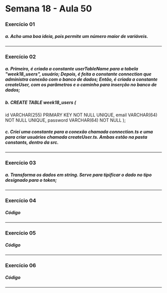 # Semana 18 - Aula 50

### Exercício 01

##### a. Acho uma boa ideia, pois permite um número maior de variáveis.
***

### Exercício 02

##### a. Primeiro, é criada a constante userTableName para a tabela "week18_users", usuário; Depois, é feita a constante connection que administra conexão com o banco de dados; Então, é criada a constante createUser, com os parâmetros e o caminho para inserção no banco de dados;
##### b. CREATE TABLE week18_users (
id VARCHAR(255) PRIMARY KEY NOT NULL UNIQUE,
email VARCHAR(64) NOT NULL UNIQUE,
password VARCHAR(64) NOT NULL
);
##### c. Criei uma constante para a conexão chamada connection.ts e uma para criar usuários chamada createUser.ts. Ambas estão na pasta constants, dentro da src.
***

### Exercício 03

##### a. Transforma os dados em string. Serve para tipificar o dado no tipo designado para o token;
***

### Exercício 04

##### Código
***

### Exercício 05

##### Código
***

### Exercício 06

##### Código
***